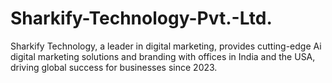 # Sharkify-Technology-Pvt.-Ltd.
Sharkify Technology, a leader in digital marketing, provides cutting-edge Ai digital marketing solutions and branding with offices in India and the USA, driving global success for businesses since 2023.
